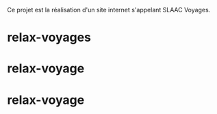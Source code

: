 Ce projet est la réalisation d'un site internet s'appelant SLAAC Voyages.
# relax-voyages
# relax-voyage
# relax-voyage
